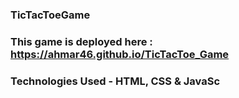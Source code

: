 ### TicTacToeGame

### This game is deployed here : https://ahmar46.github.io/TicTacToe_Game

### Technologies Used - HTML, CSS & JavaSc